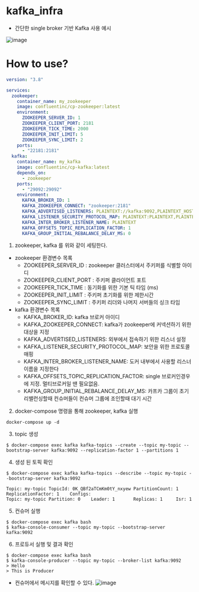 # kafka_infra
- 간단한 single broker 기반 Kafka 사용 예시

![image](https://user-images.githubusercontent.com/36991763/222956950-b37aec83-ef9b-41f6-8825-c4b6f37ad110.png)

# How to use?

```yaml
version: "3.8"

services:
  zookeeper:
    container_name: my_zookeeper
    image: confluentinc/cp-zookeeper:latest
    environment:
      ZOOKEEPER_SERVER_ID: 1
      ZOOKEEPER_CLIENT_PORT: 2181
      ZOOKEEPER_TICK_TIME: 2000
      ZOOKEEPER_INIT_LIMIT: 5
      ZOOKEEPER_SYNC_LIMIT: 2
    ports:
      - "22181:2181"
  kafka:
    container_name: my_kafka
    image: confluentinc/cp-kafka:latest
    depends_on:
      - zookeeper
    ports:
      - "29092:29092"
    environment:
      KAFKA_BROKER_ID: 1
      KAFKA_ZOOKEEPER_CONNECT: "zookeeper:2181"
      KAFKA_ADVERTISED_LISTENERS: PLAINTEXT://kafka:9092,PLAINTEXT_HOST://localhost:29092
      KAFKA_LISTENER_SECURITY_PROTOCOL_MAP: PLAINTEXT:PLAINTEXT,PLAINTEXT_HOST:PLAINTEXT
      KAFKA_INTER_BROKER_LISTENER_NAME: PLAINTEXT
      KAFKA_OFFSETS_TOPIC_REPLICATION_FACTOR: 1
      KAFKA_GROUP_INITIAL_REBALANCE_DELAY_MS: 0

```
1. zookeeper, kafka 를 위와 같이 세팅한다. 
  - zookeeper 환경변수 목록
     - ZOOKEEPER_SERVER_ID : zookeeper 클러스터에서 주키퍼를 식별할 아이디
     - ZOOKEEPER_CLIENT_PORT : 주키퍼 클라이언트 포트
     - ZOOKEEPER_TICK_TIME : 동기화를 위한 기본 틱 타임 (ms)
     - ZOOKEEPER_INIT_LIMIT : 주키퍼 초기화를 위한 제한시간
     - ZOOKEEPER_SYNC_LIMIT : 주키퍼 리더와 나머지 서버들의 싱크 타임
  - kafka 환경변수 목록
     - KAFKA_BROKER_ID: kafka 브로커 아이디
     - KAFKA_ZOOKEEPER_CONNECT: kafka가 zookeeper에 커넥션하기 위한 대상을 지정
     - KAFKA_ADVERTISED_LISTENERS: 외부에서 접속하기 위한 리스너 설정
     - KAFKA_LISTENER_SECURITY_PROTOCOL_MAP: 보안을 위한 프로토콜 매핑
     - KAFKA_INTER_BROKER_LISTENER_NAME: 도커 내부에서 사용할 리스너 이름을 지정한다
     - KAFKA_OFFSETS_TOPIC_REPLICATION_FACTOR: single 브로커인경우에 지정. 멀티브로커일 땐 필요없음.
     - KAFKA_GROUP_INITIAL_REBALANCE_DELAY_MS: 카프카 그룹이 초기 리밸런싱할때 컨슈머들이 컨슈머 그룹에 조인할때 대기 시간

2. docker-compose 명령을 통해 zookeeper, kafka 실행
```shell
docker-compose up -d
```
3. topic 생성
```shell
$ docker-compose exec kafka kafka-topics --create --topic my-topic --bootstrap-server kafka:9092 --replication-factor 1 --partitions 1
```
4. 생성 된 토픽 확인
```shell
$ docker-compose exec kafka kafka-topics --describe --topic my-topic --bootstrap-server kafka:9092 

Topic: my-topic TopicId: 0K_QBf2aTCmKm0tY_nxyew PartitionCount: 1       ReplicationFactor: 1    Configs:  
Topic: my-topic Partition: 0    Leader: 1       Replicas: 1     Isr: 1  
```
5. 컨슈머 실행
```shell
$ docker-compose exec kafka bash
$ kafka-console-consumer --topic my-topic --bootstrap-server kafka:9092
```
6. 프로듀서 실행 및 결과 확인
```shell
$ docker-compose exec kafka bash
$ kafka-console-producer --topic my-topic --broker-list kafka:9092
> Hello
> This is Producer
```
- 컨슈머에서 메시지를 확인할 수 있다. 
![image](https://user-images.githubusercontent.com/36991763/222957381-c7f8714d-6cfe-4aaf-bc18-0e571861a041.png)
